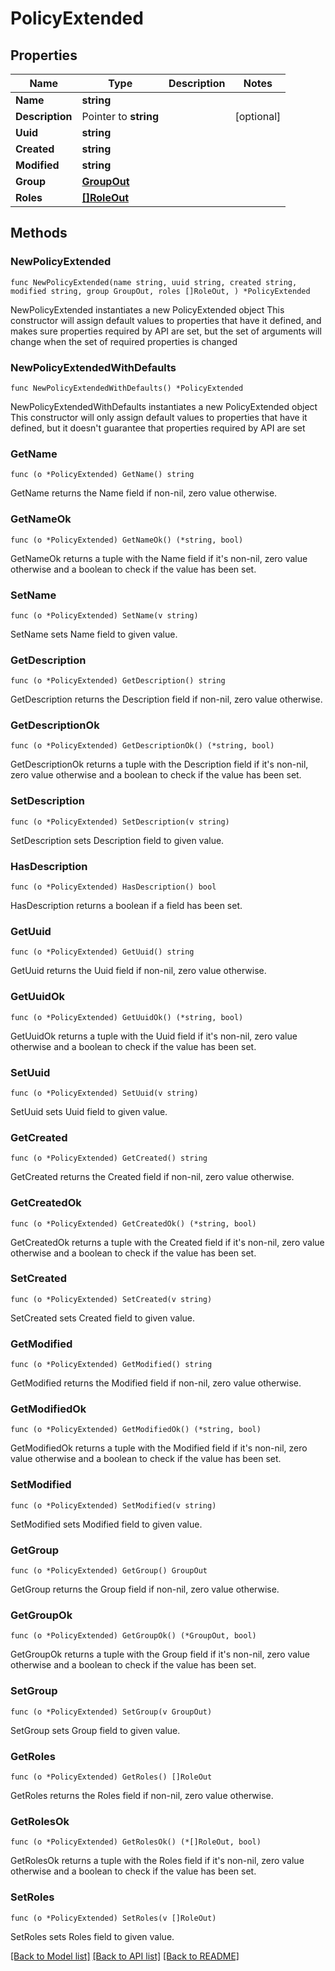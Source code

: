# PolicyExtended

## Properties

Name | Type | Description | Notes
------------ | ------------- | ------------- | -------------
**Name** | **string** |  | 
**Description** | Pointer to **string** |  | [optional] 
**Uuid** | **string** |  | 
**Created** | **string** |  | 
**Modified** | **string** |  | 
**Group** | [**GroupOut**](GroupOut.md) |  | 
**Roles** | [**[]RoleOut**](RoleOut.md) |  | 

## Methods

### NewPolicyExtended

`func NewPolicyExtended(name string, uuid string, created string, modified string, group GroupOut, roles []RoleOut, ) *PolicyExtended`

NewPolicyExtended instantiates a new PolicyExtended object
This constructor will assign default values to properties that have it defined,
and makes sure properties required by API are set, but the set of arguments
will change when the set of required properties is changed

### NewPolicyExtendedWithDefaults

`func NewPolicyExtendedWithDefaults() *PolicyExtended`

NewPolicyExtendedWithDefaults instantiates a new PolicyExtended object
This constructor will only assign default values to properties that have it defined,
but it doesn't guarantee that properties required by API are set

### GetName

`func (o *PolicyExtended) GetName() string`

GetName returns the Name field if non-nil, zero value otherwise.

### GetNameOk

`func (o *PolicyExtended) GetNameOk() (*string, bool)`

GetNameOk returns a tuple with the Name field if it's non-nil, zero value otherwise
and a boolean to check if the value has been set.

### SetName

`func (o *PolicyExtended) SetName(v string)`

SetName sets Name field to given value.


### GetDescription

`func (o *PolicyExtended) GetDescription() string`

GetDescription returns the Description field if non-nil, zero value otherwise.

### GetDescriptionOk

`func (o *PolicyExtended) GetDescriptionOk() (*string, bool)`

GetDescriptionOk returns a tuple with the Description field if it's non-nil, zero value otherwise
and a boolean to check if the value has been set.

### SetDescription

`func (o *PolicyExtended) SetDescription(v string)`

SetDescription sets Description field to given value.

### HasDescription

`func (o *PolicyExtended) HasDescription() bool`

HasDescription returns a boolean if a field has been set.

### GetUuid

`func (o *PolicyExtended) GetUuid() string`

GetUuid returns the Uuid field if non-nil, zero value otherwise.

### GetUuidOk

`func (o *PolicyExtended) GetUuidOk() (*string, bool)`

GetUuidOk returns a tuple with the Uuid field if it's non-nil, zero value otherwise
and a boolean to check if the value has been set.

### SetUuid

`func (o *PolicyExtended) SetUuid(v string)`

SetUuid sets Uuid field to given value.


### GetCreated

`func (o *PolicyExtended) GetCreated() string`

GetCreated returns the Created field if non-nil, zero value otherwise.

### GetCreatedOk

`func (o *PolicyExtended) GetCreatedOk() (*string, bool)`

GetCreatedOk returns a tuple with the Created field if it's non-nil, zero value otherwise
and a boolean to check if the value has been set.

### SetCreated

`func (o *PolicyExtended) SetCreated(v string)`

SetCreated sets Created field to given value.


### GetModified

`func (o *PolicyExtended) GetModified() string`

GetModified returns the Modified field if non-nil, zero value otherwise.

### GetModifiedOk

`func (o *PolicyExtended) GetModifiedOk() (*string, bool)`

GetModifiedOk returns a tuple with the Modified field if it's non-nil, zero value otherwise
and a boolean to check if the value has been set.

### SetModified

`func (o *PolicyExtended) SetModified(v string)`

SetModified sets Modified field to given value.


### GetGroup

`func (o *PolicyExtended) GetGroup() GroupOut`

GetGroup returns the Group field if non-nil, zero value otherwise.

### GetGroupOk

`func (o *PolicyExtended) GetGroupOk() (*GroupOut, bool)`

GetGroupOk returns a tuple with the Group field if it's non-nil, zero value otherwise
and a boolean to check if the value has been set.

### SetGroup

`func (o *PolicyExtended) SetGroup(v GroupOut)`

SetGroup sets Group field to given value.


### GetRoles

`func (o *PolicyExtended) GetRoles() []RoleOut`

GetRoles returns the Roles field if non-nil, zero value otherwise.

### GetRolesOk

`func (o *PolicyExtended) GetRolesOk() (*[]RoleOut, bool)`

GetRolesOk returns a tuple with the Roles field if it's non-nil, zero value otherwise
and a boolean to check if the value has been set.

### SetRoles

`func (o *PolicyExtended) SetRoles(v []RoleOut)`

SetRoles sets Roles field to given value.



[[Back to Model list]](../README.md#documentation-for-models) [[Back to API list]](../README.md#documentation-for-api-endpoints) [[Back to README]](../README.md)


